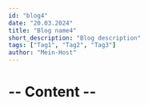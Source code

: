 ```yaml
---
id: "blog4"
date: "20.03.2024"
title: "Blog name4"
short_description: "Blog description"
tags: ["Tag1", "Tag2", "Tag3"]
author: "Mein-Host"
---
```


# -- Content --

